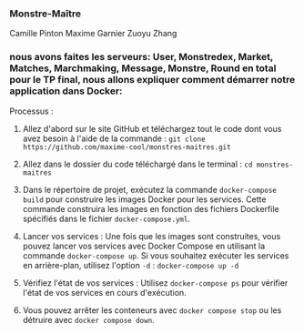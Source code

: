 ### Monstre-Maître

Camille Pinton
Maxime Garnier
Zuoyu Zhang

### nous avons faites les serveurs: User, Monstredex, Market, Matches, Marchmaking, Message, Monstre, Round en total pour le TP final, nous allons expliquer comment démarrer notre application dans Docker: 

Processus :

1. Allez d'abord sur le site GitHub et téléchargez tout le code dont vous avez besoin à l'aide de la commande : `git clone https://github.com/maxime-cool/monstres-maitres.git`

2. Allez dans le dossier du code téléchargé dans le terminal : `cd monstres-maitres`

3. Dans le répertoire de projet, exécutez la commande `docker-compose build` pour construire les images Docker pour les services. Cette commande construira les images en fonction des fichiers Dockerfile spécifiés dans le fichier `docker-compose.yml`.

4. Lancer vos services : Une fois que les images sont construites, vous pouvez lancer vos services avec Docker Compose en utilisant la commande `docker-compose up`. Si vous souhaitez exécuter les services en arrière-plan, utilisez l'option `-d` : `docker-compose up -d`

5. Vérifiez l'état de vos services : Utilisez `docker-compose ps` pour vérifier l'état de vos services en cours d'exécution.

6. Vous pouvez arrêter les conteneurs avec `docker compose stop` ou les détruire avec `docker compose down`.


